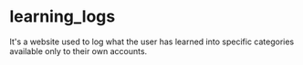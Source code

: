 # learning_logs
It's a website used to log what the user has learned into specific categories available only to their own accounts.
